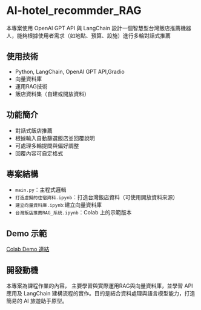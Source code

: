 # AI-hotel_recommder_RAG

本專案使用 OpenAI GPT API 與 LangChain 設計一個智慧型台灣飯店推薦機器人，能夠根據使用者需求（如地點、預算、設施）進行多輪對話式推薦

## 使用技術

- Python, LangChain, OpenAI GPT API,Gradio
- 向量資料庫
- 運用RAG技術
- 飯店資料集（自建或開放資料）

## 功能簡介

- 對話式飯店推薦
- 根據輸入自動篩選飯店並回覆說明
- 可處理多輪提問與偏好調整
- 回覆內容可自定格式

##  專案結構

- `main.py`：主程式邏輯
- `打造虛擬的住宿資料.ipynb`：打造台灣飯店資料（可使用開放資料來源）
- `建立向量資料庫.ipynb`:建立向量資料庫
- `台灣飯店推薦RAG_系統.ipynb`：Colab 上的示範版本

##  Demo 示範

[Colab Demo 連結](https://colab.research.google.com/drive/1W292XGzMidcxxJTEYkaGmDhtkiRqNmM8?usp=sharing)

##  開發動機

本專案為課程作業的內容， 主要學習與實際運用RAG與向量資料庫，並學習 API 應用及 LangChain 建構流程的實作。目的是結合資料處理與語言模型能力，打造簡易的 AI 旅遊助手原型。
